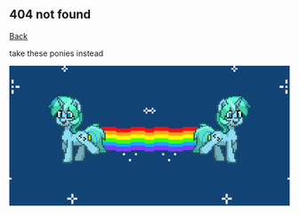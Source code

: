 ## 404 not found

[Back](https://linbei9487.github.io)

take these ponies instead
<br>

![Pony trot2](img/pony3.gif)
